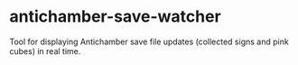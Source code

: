 antichamber-save-watcher
========================

Tool for displaying Antichamber save file updates (collected signs and pink cubes) in real time.